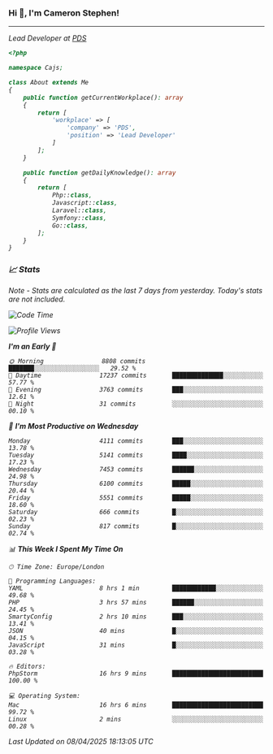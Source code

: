 ### Hi 👋, I'm Cameron Stephen!
<hr>
<p><em>Lead Developer at <a href="https://prindatasolutions.co.uk">PDS</a></p>


```php
<?php

namespace Cajs;

class About extends Me
{
    public function getCurrentWorkplace(): array
    {
        return [
            'workplace' => [
                'company' => 'PDS',
                'position' => 'Lead Developer'
            ]
        ];
    }

    public function getDailyKnowledge(): array
    {
        return [
            Php::class,
            Javascript::class,
            Laravel::class,
            Symfony::class,
            Go::class,
        ];
    }
}
```

### 📈 Stats
<p><em>Note - Stats are calculated as the last 7 days from yesterday. Today's stats are not included.</em></p>


<!--START_SECTION:waka-->
![Code Time](http://img.shields.io/badge/Code%20Time-4%2C449%20hrs%2018%20mins-blue)

![Profile Views](http://img.shields.io/badge/Profile%20Views-0-blue)

**I'm an Early 🐤** 

```text
🌞 Morning                8808 commits        ███████░░░░░░░░░░░░░░░░░░   29.52 % 
🌆 Daytime                17237 commits       ██████████████░░░░░░░░░░░   57.77 % 
🌃 Evening                3763 commits        ███░░░░░░░░░░░░░░░░░░░░░░   12.61 % 
🌙 Night                  31 commits          ░░░░░░░░░░░░░░░░░░░░░░░░░   00.10 % 
```
📅 **I'm Most Productive on Wednesday** 

```text
Monday                   4111 commits        ███░░░░░░░░░░░░░░░░░░░░░░   13.78 % 
Tuesday                  5141 commits        ████░░░░░░░░░░░░░░░░░░░░░   17.23 % 
Wednesday                7453 commits        ██████░░░░░░░░░░░░░░░░░░░   24.98 % 
Thursday                 6100 commits        █████░░░░░░░░░░░░░░░░░░░░   20.44 % 
Friday                   5551 commits        █████░░░░░░░░░░░░░░░░░░░░   18.60 % 
Saturday                 666 commits         █░░░░░░░░░░░░░░░░░░░░░░░░   02.23 % 
Sunday                   817 commits         █░░░░░░░░░░░░░░░░░░░░░░░░   02.74 % 
```


📊 **This Week I Spent My Time On** 

```text
🕑︎ Time Zone: Europe/London

💬 Programming Languages: 
YAML                     8 hrs 1 min         ████████████░░░░░░░░░░░░░   49.68 % 
PHP                      3 hrs 57 mins       ██████░░░░░░░░░░░░░░░░░░░   24.45 % 
SmartyConfig             2 hrs 10 mins       ███░░░░░░░░░░░░░░░░░░░░░░   13.41 % 
JSON                     40 mins             █░░░░░░░░░░░░░░░░░░░░░░░░   04.15 % 
JavaScript               31 mins             █░░░░░░░░░░░░░░░░░░░░░░░░   03.28 % 

🔥 Editors: 
PhpStorm                 16 hrs 9 mins       █████████████████████████   100.00 % 

💻 Operating System: 
Mac                      16 hrs 6 mins       █████████████████████████   99.72 % 
Linux                    2 mins              ░░░░░░░░░░░░░░░░░░░░░░░░░   00.28 % 
```


 Last Updated on 08/04/2025 18:13:05 UTC
<!--END_SECTION:waka-->
